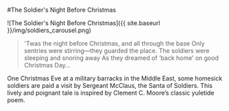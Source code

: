 #The Soldier's Night Before Christmas

![The Soldier's Night Before Christmas]({{ site.baseurl }}/img/soldiers_carousel.png)

> 'Twas the night before Christmas, and all through the base
> Only sentries were stirring—they guarded the place.
> The soldiers were sleeping and snoring away
> As they dreamed of ‘back home’ on good Christmas Day…

One Christmas Eve at a military barracks in the Middle East, some homesick soldiers are paid a visit by Sergeant McClaus, the Santa of Soldiers. This lively and poignant tale is inspired by Clement C. Moore’s classic yuletide poem.
